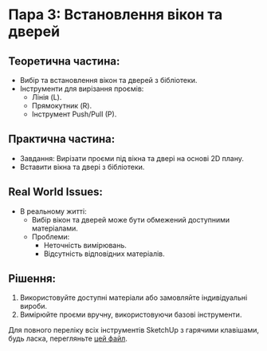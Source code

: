 # Пара 3: Встановлення вікон та дверей

## Теоретична частина:
- Вибір та встановлення вікон та дверей з бібліотеки.
- Інструменти для вирізання проємів:
  - Лінія (L).
  - Прямокутник (R).
  - Інструмент Push/Pull (P).

## Практична частина:
- Завдання: Вирізати проєми під вікна та двері на основі 2D плану.
- Вставити вікна та двері з бібліотеки.

## Real World Issues:
- В реальному житті:
  - Вибір вікон та дверей може бути обмежений доступними матеріалами.
  - Проблеми:
    - Неточність вимірювань.
    - Відсутність відповідних матеріалів.

## Рішення:
1. Використовуйте доступні матеріали або замовляйте індивідуальні вироби.
2. Вимірюйте проєми вручну, використовуючи базові інструменти.

Для повного переліку всіх інструментів SketchUp з гарячими клавішами, будь ласка, перегляньте [цей файл](sketchup-tools-hotkeys.md).
